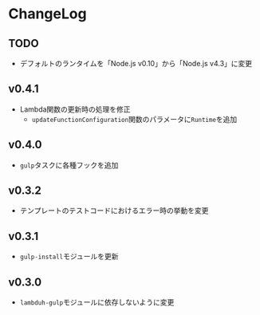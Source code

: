 
# ChangeLog

## TODO

* デフォルトのランタイムを「Node.js v0.10」から「Node.js v4.3」に変更

## v0.4.1

* Lambda関数の更新時の処理を修正
    * `updateFunctionConfiguration`関数のパラメータに`Runtime`を追加

## v0.4.0

* `gulp`タスクに各種フックを追加

## v0.3.2

* テンプレートのテストコードにおけるエラー時の挙動を変更

## v0.3.1

* `gulp-install`モジュールを更新

## v0.3.0

* `lambduh-gulp`モジュールに依存しないように変更
